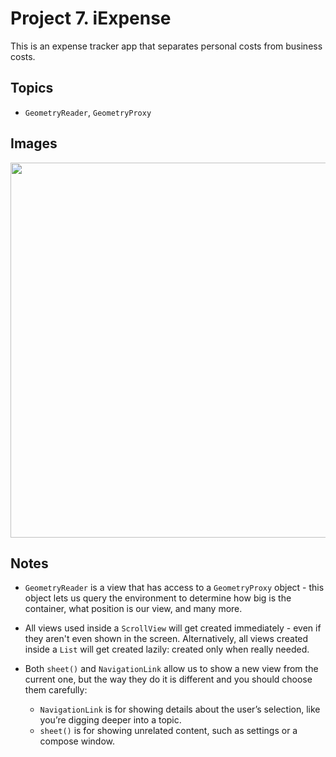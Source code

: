 
# Project 7. iExpense

This is an expense tracker app that separates personal costs from business costs. 

## Topics

- `GeometryReader`, `GeometryProxy`

## Images

<p align="center"><img src="img/run-example.gif" height="600px"></p>

## Notes

- `GeometryReader` is a view that has access to a `GeometryProxy` object - this object lets us query the environment to determine how big is the container, what position is our view, and many more.

- All views used inside a `ScrollView` will get created immediately - even if they aren't even shown in the screen. Alternatively, all views created inside a `List` will get created lazily: created only when really needed.

- Both `sheet()` and `NavigationLink` allow us to show a new view from the current one, but the way they do it is different and you should choose them carefully:

    - `NavigationLink` is for showing details about the user’s selection, like you’re digging deeper into a topic.
    - `sheet()` is for showing unrelated content, such as settings or a compose window.